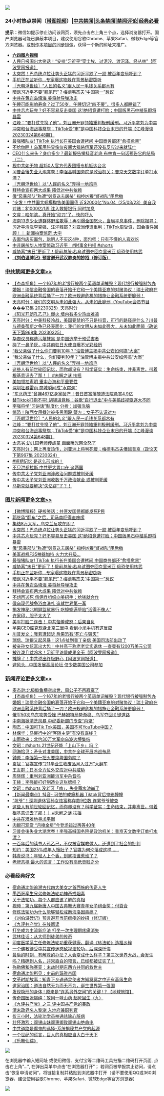 ![](https://raw.githubusercontent.com/jsvpn/jsproxy/dev/64photo/fqnews-qr.jpg)

<div id="tt">
<h3>24小时热点禁闻（<a href="https://aaa.v2dns.tk/?QAjUl=BgRp5UNKRn&T5Vk=fPVH&Q59Ab=WxGE" target="_blank">带图视频</a>）|<a href="#%E4%B8%AD%E5%85%B1%E7%A6%81%E9%97%BB%E6%9B%B4%E5%A4%9A%E6%96%87%E7%AB%A0">中共禁闻</a>|<a href="#%E5%9B%BE%E7%89%87%E6%96%B0%E9%97%BB%E6%9B%B4%E5%A4%9A%E6%96%87%E7%AB%A0">头条禁闻</a>|<a href="#%E6%96%B0%E9%97%BB%E8%AF%84%E8%AE%BA%E6%9B%B4%E5%A4%9A%E6%96%87%E7%AB%A0">禁闻评论|<a href="#%E5%BF%85%E7%9C%8B%E7%BB%8F%E5%85%B8%E5%A5%BD%E6%96%87">经典必看</a></h3>
<div><b>提示：</b>微信如提示停止访问该网页，须先点击右上角三个点，选择浏览器打开。国产浏览器可能已屏蔽本项目，建议使用谷歌Chrome、苹果Safari、微软Edge等官方浏览器。或<a href="%E5%88%B6%E4%BD%9Cgit%E7%A6%81%E9%97%BB%E9%95%9C%E5%83%8F.md">制作本项目的同步镜像</a>，获得一个新的网址来推广。</div>
<ul>
<li><b><a href="http://d2.v2rss.gq/64.mp4" target="_blank">六四图片视频</a></b></li>
<li><a href="/cnnews/20230325/1864225.md">人民日报闹出大笑话！“安排”习近平“穿尘埃、过泥泞、渡沼泽、经丛林”【阿波罗网报道】</a></li>
<li><a href="/topimagenews/20230326/1864379.md">太突然！巴总统卢拉让势头正猛的习近平跌了一跤 被百年变局吓到？</a></li>
<li><a href="/topimagenews/20230325/1864240.md">手机正在监听你…专家曝这物躲在背景秘密窃听</a></li>
<li><a href="/cbnews/20230325/1864214.md">〖兲朝浮世绘〗“人民的名义”跟人民一毛钱关系都木有</a></li>
<li><a href="/topimagenews/20230325/1864238.md">暗讽习近平不要“翘尾巴”？梅德韦杰夫“中国第一”惹议</a></li>
<li><a href="/topimagenews/20230325/1864234.md">中共在黄岩岛填海 美将射导弹攻击</a></li>
<li><a href="/lifebaike/20230325/1864261.md">午睡可能影响寿命？过了50岁，午睡切记“四不要”，很多人都睡错了</a></li>
<li><a href="/topimagenews/20230325/1864322.md">中共芯片玩完？好不容易反击美国 这1绝招竟遭打脸；中国版黑石中植系即将暴雷</a></li>
<li><a href="/cbnews/20230325/1864207.md">江峰：“要打仗先换了他”，刘亚洲开罪领袖重判极刑缓刑。习近平拿刘为中美冲突和台海战事祭旗；TikTok受“审”是中国科技企业末日的开端【江峰漫谈20230324第648期】</a></li>
<li><a href="/topimagenews/20230325/1864252.md">最强猪队友! TikTok 执行长在美国会遭拷问 中国商务部还“愈描愈黑”</a></li>
<li><a href="/worldnews/20230325/1864297.md">不给你睡！乌军用热显像仪夜间大猎杀俄军还没有反应过来就阵亡</a></li>
<li><a href="/baitai/20230326/1864391.md">CEO什么来头？身价多少？最新报告揭抖音老底 布林肯一句话预告它的结局（二）</a></li>
<li><a href="/cnnews/20230326/1864380.md">视中共如无物 超150人官方代表团搭专机抵达台北</a></li>
<li><a href="/comments/20230325/1864223.md">习普会後失业大潮席卷！李强高喊国务院是政治机关；普京天文数字订单打水漂？</a></li>
<li><a href="/cbnews/20230325/1864320.md">〖兲朝浮世绘〗以“人民的名义”弄得一地鸡毛</a></li>
<li><a href="/topimagenews/20230325/1864222.md">拜特会宣布两大成果 降低对中共依赖</a></li>
<li><a href="/topimagenews/20230325/1864270.md">俄“风暴部队”称遭“刻意送去屠杀” 指控凶狠“督战队”阻后撤</a></li>
<li><a href="/sohnews/20230326/1864362.md">“突发！中共国大规模抛售美国国债 近$2000亿”No.04（25/03/23）美自我对赌：$1000亿/1周 注入救援银行 同时加息</a></li>
<li><a href="/sohnews/20230325/1864304.md">文睿：哈尔滨，真开始“动刀”了，快的吓人</a></li>
<li><a href="/sohnews/20230325/1864233.md">海南13岁少女遭群体野蛮欺辱！再引爆全国怒火，当局平息事件，删除报导；习近平清洗李克强、汪洋残部？刘亚洲传遭重判；TikTok周受资，国会事件回顾！｜ 新闻拍案惊奇 大宇</a></li>
<li><a href="/health/20230325/1864255.md">去面包店买面包，聪明人不买这4种，面包师：只有不懂的人喜欢吃</a></li>
<li><a href="/sohnews/20230326/1864383.md">中非屠杀华人惨案惊动习近平｜#时事金扫描 #shorts</a></li>
<li><a href="/topimagenews/20230325/1864241.md">威胁离“末日”更近了！俄前总统:若乌试图夺回克里米亚 俄恐使用核武</a></li>
<li><b><a href="/comments/20200207/1272816.md" target="_blank">《刘伯温碑记》预言避开武汉肺炎的妙招（修订版）</a></b></li>
</ul>
</div>

<div class="catlist">
<h3><a href="/cbnews/" target="_blank">中共禁闻</a><span><a href="/cbnews/" target="_blank" rel="nofollow">更多文章>></a></span></h3>
<ul>
<li><a href="/comments/20230326/1864495.md" target="_blank">【杰森视角】一个167年的老银行被两个英语单词摧毁？现代银行被强制包办婚姻！瑞信金融帝国的衰落开始于它和一个美籍亚裔的对赌协议！瑞士政府在欧洲金融系统背后捅了一刀？欧洲规避危机的措施让金融系统更脆弱！</a></li>
<li><a href="/cbnews/20230326/1864482.md" target="_blank">天亮时分：我们的文明从未如此强大，从未如此脆弱（YouTube会员节目���13集 20230325）天亮时分</a></li>
<li><a href="/cbnews/20230326/1864477.md" target="_blank">《阳光开朗孔乙己》爆火 墙内有多少热血难凉</a></li>
<li><a href="/cbnews/20230326/1864476.md" target="_blank">天亮时分：中美科技冷战，美国要禁的不只是抖音，可行的路径是什么？川普与德桑蒂斯之争已经表面化；我们的文明从未如此强大，从未如此脆弱（政论天下第968集 20230325）</a></li>
<li><a href="/cbnews/20230326/1864443.md" target="_blank">华裔议员称遭污蔑抹黑 是中国选举干预受害者</a></li>
<li><a href="/cbnews/20230326/1864418.md" target="_blank">碰了一鼻子灰，中共前驻日大使自曝不光彩经历</a></li>
<li><a href="/cbnews/20230326/1864365.md" target="_blank">“我父亲做了什么你们要判10年？”油管博主揭中共公安如何搞“大案”</a></li>
<li><a href="/cbnews/20230326/1864359.md" target="_blank">“我父亲做了什么，你们要判10年？”油管博主揭中共公安如何搞“大案”</a></li>
<li><a href="/cbnews/20230325/1864320.md" target="_blank">〖兲朝浮世绘〗以“人民的名义”弄得一地鸡毛</a></li>
<li><a href="/comments/20230325/1864301.md" target="_blank">这些人有前世轮回记忆，而你却没有？科学证实：生命结束，并非离世，带着根基意识去了那！｜ #未解之谜 扶摇</a></li>
<li><a href="/cbnews/20230325/1864294.md" target="_blank">美加领袖声明 重申台海和平重要性</a></li>
<li><a href="/cbnews/20230325/1864284.md" target="_blank">深圳狂暴雷雨 商城瞬间成“水帘洞”</a></li>
<li><a href="/cbnews/20230325/1864254.md" target="_blank">“东北药王”曾拥467亿身家破产！昔日首富落魄遭法院悬赏4.9亿</a></li>
<li><a href="/cbnews/20230325/1864242.md" target="_blank">替Tiktok打抱不平! 胡锡进竟称：谷歌“自行退出”中与美搞歧视驱逐大不同</a></li>
<li><a href="/cbnews/20230325/1864232.md" target="_blank">李强将学“习讲话”制度化 分析：加强洗脑</a></li>
<li><a href="/cbnews/20230325/1864231.md" target="_blank">惊恐！陕西女用餐时被多男围殴 警方：女子不认识对方</a></li>
<li><a href="/cbnews/20230325/1864214.md" target="_blank">〖兲朝浮世绘〗“人民的名义”跟人民一毛钱关系都木有</a></li>
<li><a href="/cbnews/20230325/1864207.md" target="_blank">江峰：“要打仗先换了他”，刘亚洲开罪领袖重判极刑缓刑。习近平拿刘为中美冲突和台海战事祭旗；TikTok受“审”是中国科技企业末日的开端【江峰漫谈20230324第648期】</a></li>
<li><a href="/cbnews/20230325/1864184.md" target="_blank">太恶劣 幼儿园老师传虐童 画面曝光网全怒了</a></li>
<li><a href="/cbnews/20230325/1864141.md" target="_blank">天亮时分：网上再度热传，刘亚洲上将判死缓；梅德韦杰夫僭越普京（政论天下第967集 20230324）</a></li>
<li><a href="/comments/20230325/1864098.md" target="_blank">#短期记忆 是这么形成的！</a></li>
<li><a href="/cbnews/20230325/1864045.md" target="_blank">不只洪都拉斯 中共更大胃口在 这两国</a></li>
<li><a href="/cbnews/20230324/1863970.md" target="_blank">传中共太子党刘亚洲涉政治问题或被判死缓</a></li>
<li><a href="/cbnews/20230324/1863909.md" target="_blank">传中共太子党刘亚洲收数千万政治献金 或被判死缓</a></li>
<li><a href="/comments/20230324/1863896.md" target="_blank">马斯克就要解决“失忆症”了？！</a></li>

</ul>
</div>
<div class="catlist">
<h3><a href="/topimagenews/" target="_blank">图片新闻</a><span><a href="/topimagenews/" target="_blank" rel="nofollow">更多文章>></a></span></h3>
<ul>
<li><a href="/topimagenews/20230326/1864497.md" target="_blank">【微博精粹】硬核笑话：共匪发国债都能发死P民</a></li>
<li><a href="/topimagenews/20230326/1864442.md" target="_blank">郭继承“翻车”之后，司马南吓得直哆嗦</a></li>
<li><a href="/topimagenews/20230326/1864417.md" target="_blank">集结8万大军，乌克兰反攻在即？</a></li>
<li><a href="/topimagenews/20230326/1864379.md" target="_blank">太突然！巴总统卢拉让势头正猛的习近平跌了一跤 被百年变局吓到？</a></li>
<li><a href="/topimagenews/20230325/1864322.md" target="_blank">中共芯片玩完？好不容易反击美国 这1绝招竟遭打脸；中国版黑石中植系即将暴雷</a></li>
<li><a href="/topimagenews/20230325/1864270.md" target="_blank">俄“风暴部队”称遭“刻意送去屠杀” 指控凶狠“督战队”阻后撤</a></li>
<li><a href="/topimagenews/20230325/1864253.md" target="_blank">美军战机F35神器加持 火力大升级…</a></li>
<li><a href="/topimagenews/20230325/1864252.md" target="_blank">最强猪队友! TikTok 执行长在美国会遭拷问 中国商务部还“愈描愈黑”</a></li>
<li><a href="/topimagenews/20230325/1864241.md" target="_blank">威胁离“末日”更近了！俄前总统:若乌试图夺回克里米亚 俄恐使用核武</a></li>
<li><a href="/topimagenews/20230325/1864240.md" target="_blank">手机正在监听你…专家曝这物躲在背景秘密窃听</a></li>
<li><a href="/topimagenews/20230325/1864238.md" target="_blank">暗讽习近平不要“翘尾巴”？梅德韦杰夫“中国第一”惹议</a></li>
<li><a href="/topimagenews/20230325/1864234.md" target="_blank">中共在黄岩岛填海 美将射导弹攻击</a></li>
<li><a href="/topimagenews/20230325/1864222.md" target="_blank">拜特会宣布两大成果 降低对中共依赖</a></li>
<li><a href="/topimagenews/20230325/1864208.md" target="_blank">不想再送死 俄佣兵组织向美招手：给钱就合作</a></li>
<li><a href="/topimagenews/20230325/1864169.md" target="_blank">俄乌现代战争浴血洗礼 造就世界第一军</a></li>
<li><a href="/topimagenews/20230325/1864143.md" target="_blank">揭发神秘北朝鲜监狱暴行 吃蟑螂逼堕胎“活得不像人”</a></li>
<li><a href="/topimagenews/20230325/1864124.md" target="_blank">许家印，胆子太大了</a></li>
<li><a href="/topimagenews/20230325/1864044.md" target="_blank">美军打脸二连击！ 中共恼羞成怒：后果自负</a></li>
<li><a href="/topimagenews/20230325/1864024.md" target="_blank">苹果CEO库克现身北京三里屯 看到小米手机有这反应</a></li>
<li><a href="/topimagenews/20230325/1863984.md" target="_blank">川普发文：我若遭起诉 后果恐有“死亡与毁灭”</a></li>
<li><a href="/topimagenews/20230324/1863975.md" target="_blank">瑞信、瑞银又起风暴！这1点扯到普丁亲信 美国司法部出动了</a></li>
<li><a href="/topimagenews/20230324/1863848.md" target="_blank">被亲孙女炫富出大包！中共高干称老老实实退休 一查竟有1200万美元公司</a></li>
<li><a href="/topimagenews/20230324/1863827.md" target="_blank">被连泼几盆冷水！习近平访俄成果全无【阿波罗网报道】</a></li>
<li><a href="/topimagenews/20230324/1863810.md" target="_blank">摊牌了！中共说出终极野心【阿波罗网报道】</a></li>
<li><a href="/topimagenews/20230324/1863809.md" target="_blank">避风头…中国发展高层论坛 仅少数美国公司参加</a></li>

</ul>
</div>
<div class="catlist">
<h3><a href="/comments/" target="_blank">新闻评论</a><span><a href="/comments/" target="_blank" rel="nofollow">更多文章>></a></span></h3>
<ul>
<li><a href="/comments/20230326/1864498.md" target="_blank">麦杰逊:北极鲶鱼横空出世，周公子不再寂寞了</a></li>
<li><a href="/comments/20230326/1864495.md" target="_blank">【杰森视角】一个167年的老银行被两个英语单词摧毁？现代银行被强制包办婚姻！瑞信金融帝国的衰落开始于它和一个美籍亚裔的对赌协议！瑞士政府在欧洲金融系统背后捅了一刀？欧洲规避危机的措施让金融系统更脆弱！</a></li>
<li><a href="/comments/20230326/1864469.md" target="_blank">俄军50次乌东攻势受挫 巴赫姆特局势渐稳、乌军夺回关键道路</a></li>
<li><a href="/comments/20230326/1864468.md" target="_blank">中南海掀清洗风暴 中纪委新部门专查“内鬼”</a></li>
<li><a href="/comments/20230326/1864462.md" target="_blank">陶杰：中国可Tik Tok美国，美国不可YouTube中国？</a></li>
<li><a href="/comments/20230326/1864461.md" target="_blank">林保华：马屁行中的“客随主便”有没有底线？</a></li>
<li><a href="/comments/20230326/1864460.md" target="_blank">山雨欲来：北约30万大军向乌波边境集结</a></li>
<li><a href="/comments/20230326/1864459.md" target="_blank">文昭：#shorts 21世纪还能「上山下乡」吗 ？</a></li>
<li><a href="/comments/20230326/1864430.md" target="_blank">网海拾贝：矛头对准美国，中共在全球开展冷战布局</a></li>
<li><a href="/comments/20230326/1864429.md" target="_blank">钟原：李强第一把火要烧垮国务院？</a></li>
<li><a href="/comments/20230326/1864428.md" target="_blank">袁斌：官媒宣传“211毕业生收废品月入过万”大翻车</a></li>
<li><a href="/comments/20230326/1864427.md" target="_blank">王友群：日本全方位外交应对中共威胁</a></li>
<li><a href="/comments/20230326/1864426.md" target="_blank">周晓辉：重判刘亚洲能消军中杂音吗</a></li>
<li><a href="/comments/20230326/1864425.md" target="_blank">王赫：李强能打好制造业这张牌吗？</a></li>
<li><a href="/comments/20230326/1864405.md" target="_blank">文昭：#shorts 没老可「啃」，失业蓄水池崩了</a></li>
<li><a href="/comments/20230325/1864324.md" target="_blank">【新闻最嘲点】抖音- 可怕的成瘾机器 Tiktok背后鬼影幢幢</a></li>
<li><a href="/comments/20230325/1864303.md" target="_blank">“坑爷”！深圳退休官孙女炫富称存款9位数 连累爷爷被查</a></li>
<li><a href="/comments/20230325/1864301.md" target="_blank">这些人有前世轮回记忆，而你却没有？科学证实：生命结束，并非离世，带着根基意识去了那！｜ #未解之谜 扶摇</a></li>
<li><a href="/comments/20230325/1864278.md" target="_blank">中共在艰难地寻求平衡</a></li>
<li><a href="/comments/20230325/1864107.md" target="_blank">肉眼可观赏 “月掩金星”今登场错过再等40年</a></li>
<li><a href="/comments/20230325/1864223.md" target="_blank">习普会後失业大潮席卷！李强高喊国务院是政治机关；普京天文数字订单打水漂？</a></li>
<li><a href="/comments/20230325/1864199.md" target="_blank">一百年后的读书人孔乙己，不仅被官媒教做人，还遭到了社会的批判</a></li>
<li><a href="/comments/20230325/1864198.md" target="_blank">知灼：美国25%成年人饿肚子？官媒为何沦落成这样……</a></li>
<li><a href="/comments/20230325/1864197.md" target="_blank">韩青说书：年轻人上个香，到底招谁惹谁了？</a></li>
<li><a href="/comments/20230325/1864196.md" target="_blank">老牌恶棍:最大的谎言：工作没有高低贵贱之分</a></li>

</ul>
</div>

<div class="catlist">
<h3>必看经典好文</h3>
<ul>
<li><a href="/comments/20220105/1674810.md" target="_blank">宿命通功能追溯古代四大美女之首西施的传奇人生</a></li>
<li><a href="/topimagenews/20210214/1487270.md" target="_blank">墨西哥孪生兄弟修炼法轮功神奇戒烟毒</a></li>
<li><a href="/topimagenews/20161125/619230.md" target="_blank">关于法轮功，每个人都应该了解的真相</a></li>
<li><a href="/comments/20220518/1734456.md" target="_blank">视频：第九届新唐人中国古典舞大赛青年女子组金奖：付百合</a></li>
<li><a href="/cbnews/20220601/1740227.md" target="_blank">修炼法轮功为什么能够轻松戒断海洛因毒瘾？</a></li>
<li><a href="/comments/20200207/1272816.md" target="_blank">《刘伯温碑记》预言避开当前瘟疫的妙招（修订版）</a></li>
<li><a href="/bookonline/20131116/201057.md" target="_blank">《九评共产党》在线阅读</a></li>
<li><a href="/cbnews/20210810/1603566.md" target="_blank">打坐成为主流新疗法 打坐一次生理期疼痛消失</a></li>
<li><a href="/topimagenews/20130216/104433.md" target="_blank">武林佳话：从大师到徒弟的传奇</a></li>
<li><a href="/comments/20220416/1720335.md" target="_blank">印度医学系主任修炼法轮功重获健康、翻译《转法轮》造福乡梓</a></li>
<li><a href="/bannedvideo/20210124/1473946.md" target="_blank">一个佛教徒受中共宣传迷惑敌视法轮功，后深深忏悔</a></li>
<li><a href="/comments/20221021/1800167.md" target="_blank">最后的时刻，有解救的办法？人会变成什么样子？第三次世界大战，会发生吗？精确到人名，非常直白的预言，已经都被证实了！</a></li>
<li><a href="/tculture/20200911/132247.md" target="_blank">弥勒佛和弥赛亚：末劫时期东西方共同的救世主</a></li>
<li><a href="/cbnews/20180711/970353.md" target="_blank">宿命通功能所见：史前的玛雅帝国</a></li>
<li><a href="/comments/20200308/1290079.md" target="_blank">文革时期故事：知青下乡遇通灵使者方知冥冥之中还有高级生命</a></li>
<li><a href="/comments/20220722/1761708.md" target="_blank">道家治国：道法自然无为而无不为，诞生世界第一强国</a></li>
<li><a href="/bannedvideo/20220611/1744386.md" target="_blank">发现隐形的身体 ! 原来是“连系另外空间”的关键 ! ? 【地球旅馆】</a></li>
<li><a href="/comments/20220214/1691990.md" target="_blank">传奇国医张锡纯：敢用一味山药 起死回生（九）</a></li>
<li><a href="/bookonline/20131116/201054.md" target="_blank">《九评共产党》之三 评中国共产党的暴政</a></li>
<li><a href="/ccpdope/20220508/1730036.md" target="_blank">清末政界名人黎澍 入地府兼职判官</a></li>
<li><a href="/health/20170626/780270.md" target="_blank">仅三小时，法轮功学员神通祛除心脏病</a></li>
<li><a href="/cbnews/20200727/1366904.md" target="_blank">壮怀激烈：阎锡山妹阎惠卿致阎锡山绝命电</a></li>
<li><a href="/comments/20181209/1044543.md" target="_blank">中共道路是魔鬼的选择-系统揭秘共产党的起源</a></li>
<li><a href="/comments/20200621/1348067.md" target="_blank">一个世纪的谎言，巨人的真相应当大白于天下</a></li>
<li><a href="/comments/20200527/783191.md" target="_blank">《乐舞仙踪》</a></li>

</ul>
</div>

![](https://raw.githubusercontent.com/jsvpn/jsproxy/dev/64photo/fqnews-qr.jpg)

在浏览器中输入短网址 或使用微信、支付宝等二维码工具扫描二维码打开页面, 点击右上角"...", 在弹出菜单中点击“在浏览器打开”； 若网页被举报禁止访问，请点击“恢复申请访问”，将链接复制并粘贴到浏览器中打开（请不要使用QQ或360浏览器，建议使用谷歌Chrome、苹果Safari、微软Edge等官方浏览器）

![](https://raw.githubusercontent.com/jsvpn/jsproxy/dev/64photo/wx.jpg)